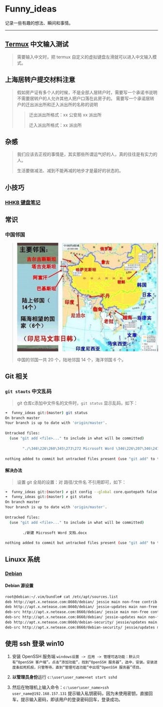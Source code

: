 # Funny_ideas
记录一些有趣的想法、瞬间和事情。

---

## [Termux](https://termux.com/) 中文输入测试
> 需要输入中文时，把 termux 自定义的虚拟键盘左滑就可以进入中文输入模式。

## 上海居转户提交材料注意
> 假如房产证有多个人的时候，不是全部人居转户时，需要写一个承诺书说明不需要居转户的人允许其他人把户口落在此房子的。
>  需要写一个承诺居转户的迁出派出所和迁入派出所的名称的说明
>> 迁出派出所格式：xx 公安局 xx 派出所
>>
>> 迁入派出所格式：xx 派出所

## 杂感
> 我们应该去正视的事情是，其实那些所谓运气好的人，真的往往是有实力的人。
>
> 生活要做减法、减到不能再减的地步才是最好的状态的。

## 小技巧
### [HHKB 键盘笔记](/HHKB.md)

## 常识
### 中国邻国
> ![中国邻国](/pics/001_chine_neighbore.png)
>
> 中国的邻国一共 20 个，陆地邻国 14 个，海洋邻国 6 个。

## Git 相关
### `git stauts` 中文乱码
> git 仓库c添加中文件名的文件时，`git status` 显示乱码，如下：
```bash
➜  funny_ideas git:(master) git status
On branch master
Your branch is up to date with 'origin/master'.

Untracked files:
  (use "git add <file>..." to include in what will be committed)

        "./\346\226\260\345\273\272 Microsoft Word \346\226\207\346\241\243.docx"

nothing added to commit but untracked files present (use "git add" to track)
```
#### 解决办法
> 设置 git 全局的设置：对 路径/文件名 不引用即可，如下：
```bash
➜  funny_ideas git:(master) ✗ git config --global core.quotepath false
➜  funny_ideas git:(master) ✗ git status
On branch master
Your branch is up to date with 'origin/master'.

Untracked files:
  (use "git add <file>..." to include in what will be committed)

        ./新建 Microsoft Word 文档.docx

nothing added to commit but untracked files present (use "git add" to track)
```

## Linuxx 系统
### [Debian](https://www.debian.org/)
#### Debian 源设置
```bash
root@debian:~/.vim/bundle# cat /etc/apt/sources.list
deb http://apt.x.netease.com:8660/debian/ jessie main non-free contrib
deb http://apt.x.netease.com:8660/debian/ jessie-updates main non-free contrib
deb-src http://apt.x.netease.com:8660/debian/ jessie main non-free contrib
deb-src http://apt.x.netease.com:8660/debian/ jessie-updates main non-free contrib
deb http://apt.x.netease.com:8660/debian-security/ jessie/updates main non-free contrib
deb-src http://apt.x.netease.com:8660/debian-security/ jessie/updates main non-free contrib
```
## 使用 ssh 登录 win10
1. 安装 OpenSSH 服务端
`windows设置 -> 应用 -> 管理可选功能：默认只有“OpenSSH 客户端”。点击“添加功能”，找到“OpenSSH 服务器”，选中，安装。安装进度条如死机般，只管等待，直到“管理可选功能”中出现“OpenSSH 服务器”项目。`

2. **以管理员身份**运行 `c:\user\user_name>net start sshd`

3. 然后在物理机上输入命令：`c:\user\user_name>ssh user_name@192.168.157.131` 提示输入私钥密码，因为未使用密钥，直接回车，提示输入密码，即该用户的登录密码回车，登录成功。

